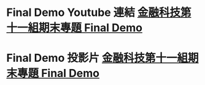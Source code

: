 # Final Demo Youtube 連結 [金融科技第十一組期末專題 Final Demo](https://youtu.be/4Uct74vdexU)
# Final Demo 投影片 [金融科技第十一組期末專題 Final Demo](https://youtu.be/4Uct74vdexU)
